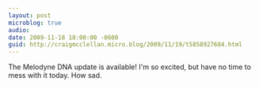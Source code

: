 ```yaml
---
layout: post
microblog: true
audio: 
date: 2009-11-18 18:00:00 -0600
guid: http://craigmcclellan.micro.blog/2009/11/19/t5858927684.html
---
```

The Melodyne DNA update is available!  I'm so excited, but have no time to mess with it today.  How sad.
